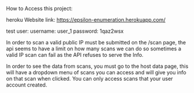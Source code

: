 How to Access this project:

heroku Website link: https://epsilon-enumeration.herokuapp.com/

test user:
username: user_1
password: 1qaz2wsx

In order to scan a valid public IP must be submitted on the /scan page, the api seems to have a limit on how many scans we can do so sometimes a valid IP scan can fail as the API refuses to serve the Info.

In order to see the data from scans, you must go to the host data page, this will have a dropdown menu of scans you can access and will give you info on that scan when clicked. You can only access scans that your user account created.
